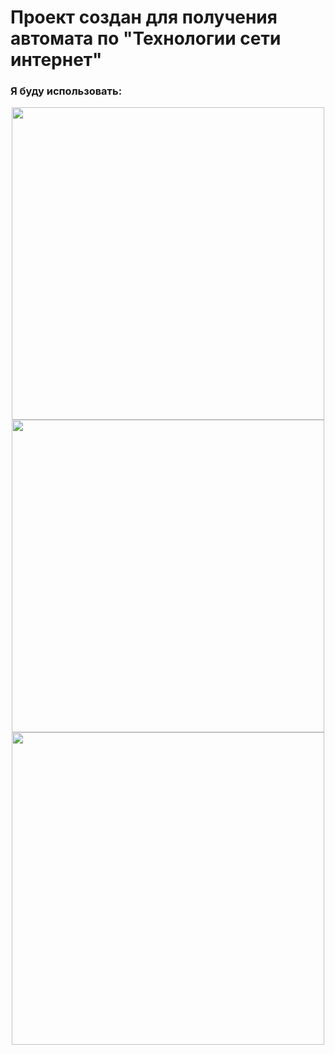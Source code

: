 # Проект создан для получения автомата по "Технологии сети интернет"
### Я буду использовать:
<div align="center">
<img src="https://assets.vercel.com/image/upload/v1662090959/front/nextjs/twitter-card.png" width="500" align="center">
<img src="https://logodix.com/logo/1765163.jpg" width="500" align="center">
<img src="https://blog-imgs-113.fc2.com/s/h/o/shopdd/Only_full_group_by_000.png" width="500" align="center">
</div>
